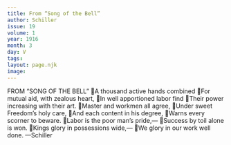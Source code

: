 ```yaml
---
title: From “Song of the Bell”
author: Schiller
issue: 19
volume: 1
year: 1916
month: 3
day: V
tags:
layout: page.njk
image:
---
```

FROM “SONG OF THE BELL” A thousand active hands combined For mutual aid, with zealous heart, In well apportioned labor find Their power increasing with their art. Master and workmen all agree, Under sweet Freedom’s holy care, And each content in his degree, Warns every scorner to beware. Labor is the poor man’s pride,— Success by toil alone is won. Kings glory in possessions wide,— We glory in our work well done. —Schiller 

